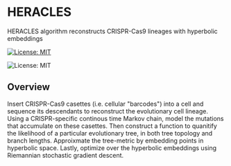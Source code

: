 # HERACLES
HERACLES algorithm reconstructs CRISPR-Cas9 lineages with hyperbolic embeddings

[![License: MIT](https://img.shields.io/badge/License-MIT-yellow.svg)](https://opensource.org/licenses/MIT)

![License: MIT](https://img.shields.io/github/license/gil2rok/heracles)

## Overview

Insert CRISPR-Cas9 casettes (i.e. cellular "barcodes") into a cell and sequence its descendants to reconstruct the evolutionary cell lineage. Using a CRISPR-specific continous time Markov chain, model the mutations that accumulate on these casettes. Then construct a function to quanitify the likelihood of a particular evolutionary tree, in both tree topology and branch lengths. Approixmate the tree-metric by embedding points in hyperbolic space. Lastly, optimize over the hyperbolic embeddings using Riemannian stochastic gradient descent.
